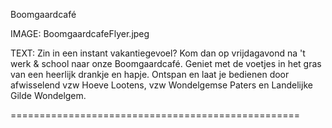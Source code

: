 Boomgaardcafé

IMAGE: BoomgaardcafeFlyer.jpeg

TEXT: Zin in een instant vakantiegevoel? Kom dan op vrijdagavond na 't werk & school naar onze Boomgaardcafé.
Geniet met de voetjes in het gras van een heerlijk drankje en hapje. Ontspan en laat je bedienen door afwisselend vzw Hoeve Lootens, vzw Wondelgemse Paters en Landelijke Gilde Wondelgem.

==================================================
